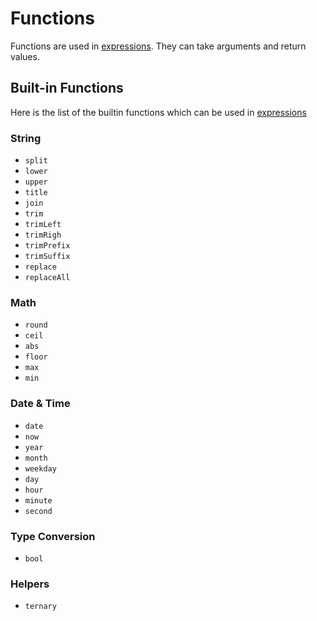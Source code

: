 # Functions

Functions are used in [expressions](/syntax/#expression). They can take arguments and return values.

## Built-in Functions


Here is the list of the builtin functions which can be used in [expressions](#expressions)

### String

- `split`
- `lower`
- `upper`
- `title`
- `join`
- `trim`
- `trimLeft`
- `trimRigh`
- `trimPrefix`
- `trimSuffix`
- `replace`
- `replaceAll`

### Math

- `round`
- `ceil`
- `abs`
- `floor`
- `max`
- `min`

### Date & Time

- `date`
- `now`
- `year`
- `month`
- `weekday`
- `day`
- `hour`
- `minute`
- `second`

### Type Conversion

- `bool`

### Helpers

- `ternary`